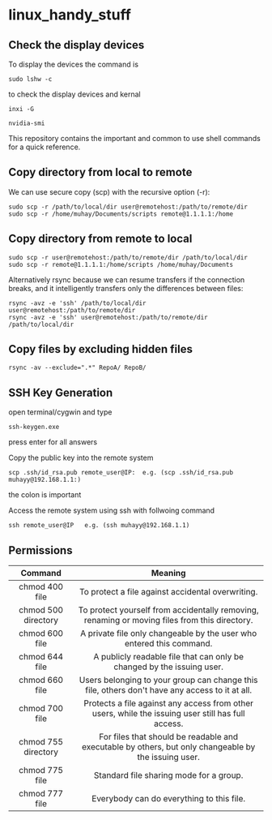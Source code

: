 # linux_handy_stuff
## Check the display devices
To display the devices the command is 

```
sudo lshw -c
```
to check the display devices and kernal 

```
inxi -G 
```

```
nvidia-smi
```
This repository contains the important and common to use shell commands for a quick reference.
## Copy directory from local to remote 
We can use secure copy (scp) with the recursive option (-r):
```
sudo scp -r /path/to/local/dir user@remotehost:/path/to/remote/dir
sudo scp -r /home/muhay/Documents/scripts remote@1.1.1.1:/home
```
## Copy directory from remote to local 
```
sudo scp -r user@remotehost:/path/to/remote/dir /path/to/local/dir
sudo scp -r remote@1.1.1.1:/home/scripts /home/muhay/Documents

```
Alternatively
rsync because we can resume transfers if the connection breaks, and it intelligently transfers only the differences between files:
```
rsync -avz -e 'ssh' /path/to/local/dir user@remotehost:/path/to/remote/dir
rsync -avz -e 'ssh' user@remotehost:/path/to/remote/dir /path/to/local/dir 
```
## Copy files by excluding hidden files 
```
rsync -av --exclude=".*" RepoA/ RepoB/
```
## SSH Key Generation 
open terminal/cygwin and type
```
ssh-keygen.exe
```
press enter for all answers

Copy the public key into the remote system
 ```
 scp .ssh/id_rsa.pub remote_user@IP:  e.g. (scp .ssh/id_rsa.pub muhayy@192.168.1.1:)
 ```
 the colon is important
 
Access the remote system using ssh with follwoing command

```
ssh remote_user@IP   e.g. (ssh muhayy@192.168.1.1)
```
## Permissions

|Command|	Meaning|
| :---: |:---: |
|chmod 400 file|	To protect a file against accidental overwriting.
|chmod 500 directory|	To protect yourself from accidentally removing, renaming or moving files from this directory.
|chmod 600 file	|A private file only changeable by the user who entered this command.
|chmod 644 file|	A publicly readable file that can only be changed by the issuing user.
|chmod 660 file	|Users belonging to your group can change this file, others don't have any access to it at all.
|chmod 700 file|	Protects a file against any access from other users, while the issuing user still has full access.
|chmod 755 directory|	For files that should be readable and executable by others, but only changeable by the issuing user.
|chmod 775 file	|Standard file sharing mode for a group.
|chmod 777 file|	Everybody can do everything to this file.
 
